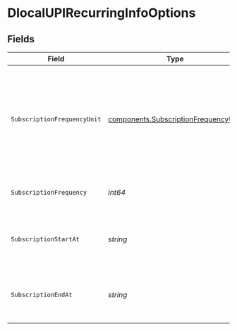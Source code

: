 # DlocalUPIRecurringInfoOptions


## Fields

| Field                                                                                                                                          | Type                                                                                                                                           | Required                                                                                                                                       | Description                                                                                                                                    | Example                                                                                                                                        |
| ---------------------------------------------------------------------------------------------------------------------------------------------- | ---------------------------------------------------------------------------------------------------------------------------------------------- | ---------------------------------------------------------------------------------------------------------------------------------------------- | ---------------------------------------------------------------------------------------------------------------------------------------------- | ---------------------------------------------------------------------------------------------------------------------------------------------- |
| `SubscriptionFrequencyUnit`                                                                                                                    | [components.SubscriptionFrequencyUnit](../../models/components/subscriptionfrequencyunit.md)                                                   | :heavy_check_mark:                                                                                                                             | Indicates the frequency unit for the subscription. Allowed values are: `DAILY`, `WEEKLY`, `MONTHLY`, `QUARTERLY`, `SEMI_ANNUAL`, and `ANNUAL`. | MONTHLY                                                                                                                                        |
| `SubscriptionFrequency`                                                                                                                        | *int64*                                                                                                                                        | :heavy_check_mark:                                                                                                                             | Indicates the frequency for the subscription.                                                                                                  | 1                                                                                                                                              |
| `SubscriptionStartAt`                                                                                                                          | *string*                                                                                                                                       | :heavy_check_mark:                                                                                                                             | Indicates the start date for the subscription in format `YYYYMMDD`.                                                                            | 20231201                                                                                                                                       |
| `SubscriptionEndAt`                                                                                                                            | *string*                                                                                                                                       | :heavy_check_mark:                                                                                                                             | Indicates the end date for the subscription in format `YYYYMMDD`.                                                                              | 20241201                                                                                                                                       |